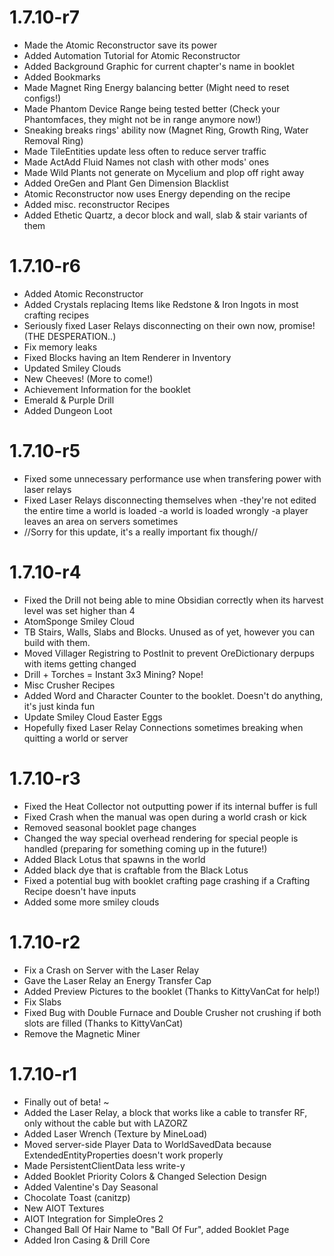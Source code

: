 # 1.7.10-r7
- Made the Atomic Reconstructor save its power
- Added Automation Tutorial for Atomic Reconstructor
- Added Background Graphic for current chapter's name in booklet
- Added Bookmarks
- Made Magnet Ring Energy balancing better (Might need to reset configs!)
- Made Phantom Device Range being tested better (Check your Phantomfaces, they might not be in range anymore now!)
- Sneaking breaks rings' ability now (Magnet Ring, Growth Ring, Water Removal Ring)
- Made TileEntities update less often to reduce server traffic
- Made ActAdd Fluid Names not clash with other mods' ones
- Made Wild Plants not generate on Mycelium and plop off right away
- Added OreGen and Plant Gen Dimension Blacklist
- Atomic Reconstructor now uses Energy depending on the recipe
- Added misc. reconstructor Recipes
- Added Ethetic Quartz, a decor block and wall, slab & stair variants of them

# 1.7.10-r6
- Added Atomic Reconstructor
- Added Crystals replacing Items like Redstone & Iron Ingots in most crafting recipes
- Seriously fixed Laser Relays disconnecting on their own now, promise! (THE DESPERATION..)
- Fix memory leaks
- Fixed Blocks having an Item Renderer in Inventory
- Updated Smiley Clouds
- New Cheeves! (More to come!)
- Achievement Information for the booklet
- Emerald & Purple Drill
- Added Dungeon Loot

# 1.7.10-r5
- Fixed some unnecessary performance use when transfering power with laser relays
- Fixed Laser Relays disconnecting themselves when
    -they're not edited the entire time a world is loaded
    -a world is loaded wrongly
    -a player leaves an area on servers sometimes
- //Sorry for this update, it's a really important fix though//

# 1.7.10-r4
- Fixed the Drill not being able to mine Obsidian correctly when its harvest level was set higher than 4
- AtomSponge Smiley Cloud
- TB Stairs, Walls, Slabs and Blocks. Unused as of yet, however you can build with them.
- Moved Villager Registring to PostInit to prevent OreDictionary derpups with items getting changed
- Drill + Torches = Instant 3x3 Mining? Nope!
- Misc Crusher Recipes
- Added Word and Character Counter to the booklet. Doesn't do anything, it's just kinda fun
- Update Smiley Cloud Easter Eggs
- Hopefully fixed Laser Relay Connections sometimes breaking when quitting a world or server

# 1.7.10-r3
- Fixed the Heat Collector not outputting power if its internal buffer is full
- Fixed Crash when the manual was open during a world crash or kick
- Removed seasonal booklet page changes
- Changed the way special overhead rendering for special people is handled (preparing for something coming up in the future!)
- Added Black Lotus that spawns in the world
- Added black dye that is craftable from the Black Lotus
- Fixed a potential bug with booklet crafting page crashing if a Crafting Recipe doesn't have inputs
- Added some more smiley clouds

# 1.7.10-r2
- Fix a Crash on Server with the Laser Relay
- Gave the Laser Relay an Energy Transfer Cap
- Added Preview Pictures to the booklet (Thanks to KittyVanCat for help!)
- Fix Slabs
- Fixed Bug with Double Furnace and Double Crusher not crushing if both slots are filled (Thanks to KittyVanCat)
- Remove the Magnetic Miner

# 1.7.10-r1
- Finally out of beta! ~
- Added the Laser Relay, a block that works like a cable to transfer RF, only without the cable but with LAZORZ
- Added Laser Wrench (Texture by MineLoad)
- Moved server-side Player Data to WorldSavedData because ExtendedEntityProperties doesn't work properly
- Made PersistentClientData less write-y
- Added Booklet Priority Colors & Changed Selection Design
- Added Valentine's Day Seasonal
- Chocolate Toast (canitzp)
- New AIOT Textures
- AIOT Integration for SimpleOres 2
- Changed Ball Of Hair Name to "Ball Of Fur", added Booklet Page
- Added Iron Casing & Drill Core
